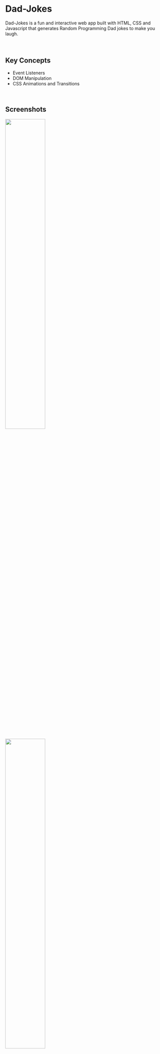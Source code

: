 # Dad-Jokes

Dad-Jokes is a fun and interactive web app built with HTML, CSS and Javascript that generates Random Programming Dad jokes to make you laugh.
<br><br><br>
## Key Concepts

<ul>
  <li>Event Listeners</li>
  <li>DOM Manipulation</li>
  <li>CSS Animations and Transitions</li>
</ul>
<br>

## Screenshots

<img src="https://user-images.githubusercontent.com/92324985/232288904-c0fe6f26-07d0-4ceb-a9f0-71b8afdabcc0.png" style="width:50%;">
<img src="https://user-images.githubusercontent.com/92324985/232288906-7ee57712-9507-427f-beb7-671795b7919a.png" style="width:50%;">
<img src="https://user-images.githubusercontent.com/92324985/232288911-0a7d520b-0284-4117-99de-9258190a37fb.png" style="width:50%;">


